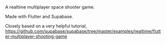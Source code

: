
A realtime multiplayer space shooter game.

Made with Flutter and Supabase.

Closely based on a very helpful tutorial, https://github.com/supabase/supabase/tree/master/examples/realtime/flutter-multiplayer-shooting-game
